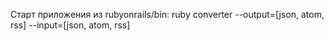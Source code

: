 Старт приложения из rubyonrails/bin:
ruby converter --output=[json, atom, rss]  --input=[json, atom, rss]

